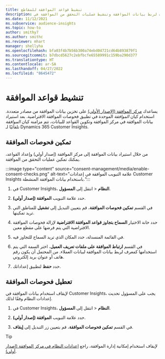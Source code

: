 ```yaml
---
title: تنشيط قواعد الموافقة للمقاطع
description: اتبع هذه الخطوات لربط بيانات الموافقة وتنشيط عمليات التحقق من الموافقة في Dynamics 365 Customer Insights. يمكن للمسؤول أيضًا تعطيل عمليات التحقق من الموافقة.
ms.date: 11/12/2021
ms.subservice: audience-insights
ms.topic: how-to
author: smithy7
ms.author: smithc
ms.reviewer: mhart
manager: shellyha
ms.openlocfilehash: bfa03f4b7b56b300a74ebd04721cd64b893879f1
ms.sourcegitcommit: b7dbcd5627c2ebfbcfe65589991c159ba290d377
ms.translationtype: HT
ms.contentlocale: ar-SA
ms.lasthandoff: 04/27/2022
ms.locfileid: "8645472"
---
```

# <a name="activate-consent-rules"></a>تنشيط قواعد الموافقة

يساعدك [مركز الموافقة (الإصدار الأولي)](consent-management/overview.md) على تخزين بيانات الموافقة من مصادر متعددة. استخدام كيان *الموافقة* الموحدة في تطبيق فحوصات الموافقة الافتراضية. بعد استيراد بيانات الموافقة في مركز الموافقة وتكوين القواعد للبيانات، تتم مزامنة كيان *الموافقة* تلقائيًا لـ Dynamics 365 Customer Insights.

## <a name="enable-consent-checks"></a>تمكين فحوصات الموافقة

من خلال استيراد بيانات الموافقة إلى مركز الموافقة (إصدار أولي) وإعداد القواعد، يمكنك تمكين عمليات التحقق من الموافقة. 

:::image type="content" source="consent-management/media/enable-consent-checks.png" alt-text="علامة التبويب الموافقة في إعدادات Customer Insights باستخدام بيانات الموافقة المنشطة.":::

1. في Customer Insights، انتقل إلى **المسؤول‏‎** > **النظام**.

1. حدد علامة التبويب **الموافقة (إصدار أولي)**.

1. في القسم **تمكين فحوصات الموافقة**، قم بتعيين التبديل إلى **تشغيل** للمناطق التي تريد تمكينها.

1. حدد خانة الاختيار **السماح بتجاوز قواعد الموافقة الافتراضية** لإزالة فحوصات الموافقة الافتراضية التي يتم فرضها على مقطع معين. 

1. في القائمة المنسدلة، حدد المكان الذي تريد السماح للتجاوز فيه.     

1. في القسم **ارتباط الموافقة على ملفات تعريف العميل**، اختر السمة التي يتم استخدامها كمعرف لربط بيانات الموافقة لبيانات العملاء. من المحتمل أن يكون رقم هاتف أو عنوان بريد إلكتروني. 

1. حدد **حفظ** لتطبيق إعداداتك.

## <a name="disable-consent-checks"></a>تعطيل فحوصات الموافقة

لإيقاف استخدام بيانات الموافقة في Customer Insights، يجب على المسؤول تحديث إعدادات النظام وفقًا لذلك.

1. في Customer Insights، انتقل إلى **المسؤول‏‎** > **النظام**.

1. حدد علامة التبويب **الموافقة (إصدار أولي)**.

1. في القسم  **تمكين فحوصات الموافقة**، قم بتعيين زر التبديل إلى **إيقاف**.

> [!TIP]
> لإيقاف استخدام إمكانية إدارة الموافقة، راجع [إعدادات النظام في مركز الموافقة (إصدار أولي)](consent-management/system-settings.md).
